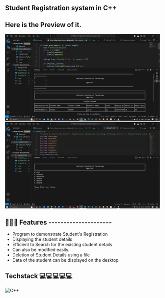 ﻿## Student Registration system in C++
 ## Here is the Preview of it.
 ![logo](https://github.com/Manishchauhan7/sampleimg/blob/main/c%2B%2B1.png)
 ![logo](https://github.com/Manishchauhan7/sampleimg/blob/main/c%2B%2B2.png)

 ## 🚀🚀🚀 Features ---------------------
 - Program to demonstrate Student's Registration
 - Displaying the student details
 - Efficient to Search for the existing student details
 - Can also be modified easily.
 - Deletion of Student Details using a file
 - Data of the student can be displayed on the desktop


 ## Techstack 💻💻💻💻💻

 ![C++](https://img.shields.io/badge/C++-20232A?style=for-the-badge&logo=c++&logoColor=61DAFB)
